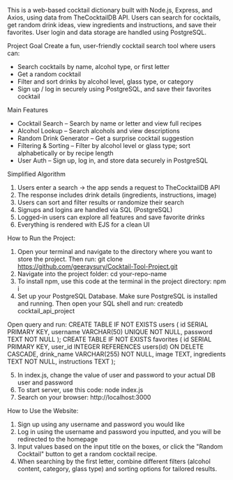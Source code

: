 This is a web-based cocktail dictionary built with Node.js, Express, and Axios, using data from TheCocktailDB API. Users can search for cocktails, get random drink ideas, view ingredients and instructions, and save their favorites. User login and data storage are handled using PostgreSQL.

Project Goal
Create a fun, user-friendly cocktail search tool where users can:
- Search cocktails by name, alcohol type, or first letter
- Get a random cocktail
- Filter and sort drinks by alcohol level, glass type, or category
- Sign up / log in securely using PostgreSQL, and save their favorites cocktail

Main Features
- Cocktail Search – Search by name or letter and view full recipes
- Alcohol Lookup – Search alcohols and view descriptions
- Random Drink Generator – Get a surprise cocktail suggestion
- Filtering & Sorting – Filter by alcohol level or glass type; sort alphabetically or by recipe length
- User Auth – Sign up, log in, and store data securely in PostgreSQL

Simplified Algorithm
1. Users enter a search → the app sends a request to TheCocktailDB API
2. The response includes drink details (ingredients, instructions, image)
3. Users can sort and filter results or randomize their search
4. Signups and logins are handled via SQL (PostgreSQL)
5. Logged-in users can explore all features and save favorite drinks
6. Everything is rendered with EJS for a clean UI

How to Run the Project:
1. Open your terminal and navigate to the directory where you want to store the project. Then run: git clone https://github.com/geeraysury/Cocktail-Tool-Project.git
2. Navigate into the project folder: cd your-repo-name
3. To install npm, use this code at the terminal in the project directory:
npm i
4. Set up your PostgreSQL Database. Make sure PostgreSQL is installed and running. Then open your SQL shell and run:
createdb cocktail_api_project

Open query and run:
CREATE TABLE IF NOT EXISTS users (
    id SERIAL PRIMARY KEY,
    username VARCHAR(50) UNIQUE NOT NULL,
    password TEXT NOT NULL
);
CREATE TABLE IF NOT EXISTS favorites (
    id SERIAL PRIMARY KEY,
    user_id INTEGER REFERENCES users(id) ON DELETE CASCADE,
    drink_name VARCHAR(255) NOT NULL,
    image TEXT,
    ingredients TEXT NOT NULL, 
    instructions TEXT
);

5. In index.js, change the value of user and password to your actual DB user and password
6. To start server, use this code:
node index.js
7. Search on your browser:
http://localhost:3000

How to Use the Website:
1. Sign up using any username and password you would like
2. Log in using the username and password you inputted, and you will be redirected to the homepage
3. Input values based on the input title on the boxes, or click the "Random Cocktail" button to get a random cocktail recipe.
4. When searching by the first letter, combine different filters (alcohol content, category, glass type) and sorting options for tailored results.
